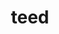 ---
category: 4-letters
denotation: null
name: teed
reference_link: https://www.etymonline.com/word/teed
root_language: null
root_name: null
title: teed
type: free
word_sums:
- respelling: teed
  sum: 'Teed + '
---